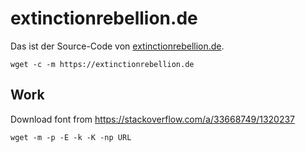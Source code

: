 extinctionrebellion.de
======================

Das ist der Source-Code von [extinctionrebellion.de](https://extinctionrebellion.de).

```
wget -c -m https://extinctionrebellion.de
```

Work
----

Download font from https://stackoverflow.com/a/33668749/1320237

```
wget -m -p -E -k -K -np URL
```
